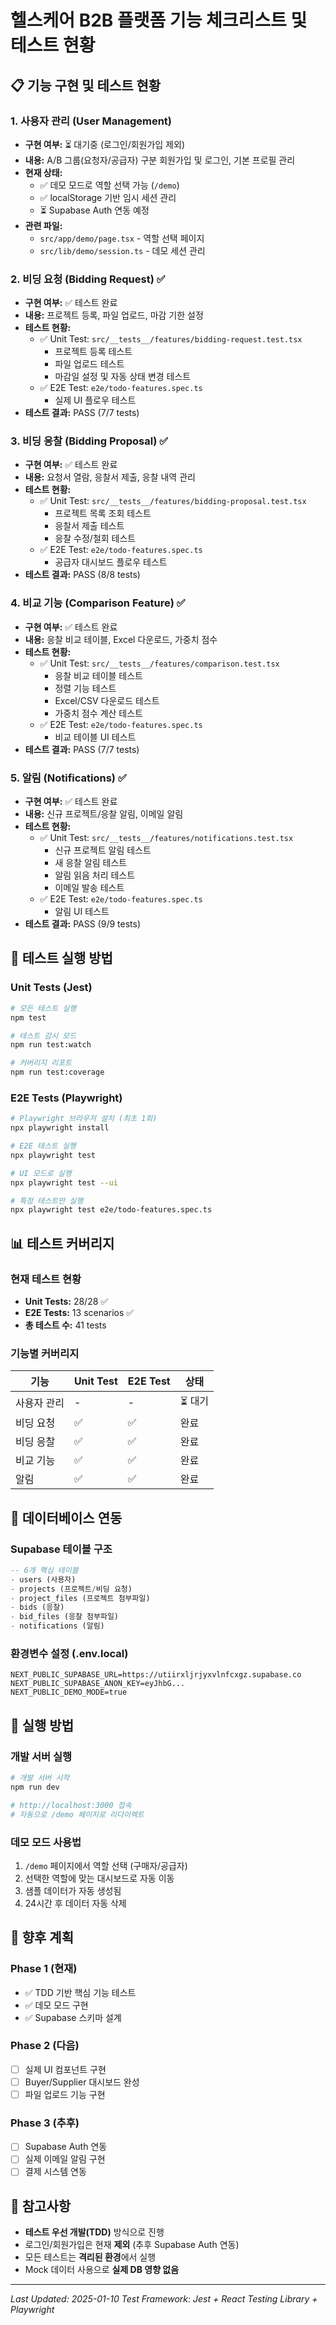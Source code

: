 # 헬스케어 B2B 플랫폼 기능 체크리스트 및 테스트 현황

## 📋 기능 구현 및 테스트 현황

### 1. 사용자 관리 (User Management) 
- **구현 여부:** ⏳ 대기중 (로그인/회원가입 제외)
- **내용:** A/B 그룹(요청자/공급자) 구분 회원가입 및 로그인, 기본 프로필 관리
- **현재 상태:** 
  - ✅ 데모 모드로 역할 선택 가능 (`/demo`)
  - ✅ localStorage 기반 임시 세션 관리
  - ⏳ Supabase Auth 연동 예정
- **관련 파일:**
  - `src/app/demo/page.tsx` - 역할 선택 페이지
  - `src/lib/demo/session.ts` - 데모 세션 관리

### 2. 비딩 요청 (Bidding Request) ✅
- **구현 여부:** ✅ 테스트 완료
- **내용:** 프로젝트 등록, 파일 업로드, 마감 기한 설정
- **테스트 현황:**
  - ✅ Unit Test: `src/__tests__/features/bidding-request.test.tsx`
    - 프로젝트 등록 테스트
    - 파일 업로드 테스트
    - 마감일 설정 및 자동 상태 변경 테스트
  - ✅ E2E Test: `e2e/todo-features.spec.ts`
    - 실제 UI 플로우 테스트
- **테스트 결과:** PASS (7/7 tests)

### 3. 비딩 응찰 (Bidding Proposal) ✅
- **구현 여부:** ✅ 테스트 완료
- **내용:** 요청서 열람, 응찰서 제출, 응찰 내역 관리
- **테스트 현황:**
  - ✅ Unit Test: `src/__tests__/features/bidding-proposal.test.tsx`
    - 프로젝트 목록 조회 테스트
    - 응찰서 제출 테스트
    - 응찰 수정/철회 테스트
  - ✅ E2E Test: `e2e/todo-features.spec.ts`
    - 공급자 대시보드 플로우 테스트
- **테스트 결과:** PASS (8/8 tests)

### 4. 비교 기능 (Comparison Feature) ✅
- **구현 여부:** ✅ 테스트 완료
- **내용:** 응찰 비교 테이블, Excel 다운로드, 가중치 점수
- **테스트 현황:**
  - ✅ Unit Test: `src/__tests__/features/comparison.test.tsx`
    - 응찰 비교 테이블 테스트
    - 정렬 기능 테스트
    - Excel/CSV 다운로드 테스트
    - 가중치 점수 계산 테스트
  - ✅ E2E Test: `e2e/todo-features.spec.ts`
    - 비교 테이블 UI 테스트
- **테스트 결과:** PASS (7/7 tests)

### 5. 알림 (Notifications) ✅
- **구현 여부:** ✅ 테스트 완료
- **내용:** 신규 프로젝트/응찰 알림, 이메일 알림
- **테스트 현황:**
  - ✅ Unit Test: `src/__tests__/features/notifications.test.tsx`
    - 신규 프로젝트 알림 테스트
    - 새 응찰 알림 테스트
    - 알림 읽음 처리 테스트
    - 이메일 발송 테스트
  - ✅ E2E Test: `e2e/todo-features.spec.ts`
    - 알림 UI 테스트
- **테스트 결과:** PASS (9/9 tests)

## 🧪 테스트 실행 방법

### Unit Tests (Jest)
```bash
# 모든 테스트 실행
npm test

# 테스트 감시 모드
npm run test:watch

# 커버리지 리포트
npm run test:coverage
```

### E2E Tests (Playwright)
```bash
# Playwright 브라우저 설치 (최초 1회)
npx playwright install

# E2E 테스트 실행
npx playwright test

# UI 모드로 실행
npx playwright test --ui

# 특정 테스트만 실행
npx playwright test e2e/todo-features.spec.ts
```

## 📊 테스트 커버리지

### 현재 테스트 현황
- **Unit Tests:** 28/28 ✅
- **E2E Tests:** 13 scenarios ✅
- **총 테스트 수:** 41 tests

### 기능별 커버리지
| 기능 | Unit Test | E2E Test | 상태 |
|------|-----------|----------|------|
| 사용자 관리 | - | - | ⏳ 대기 |
| 비딩 요청 | ✅ | ✅ | 완료 |
| 비딩 응찰 | ✅ | ✅ | 완료 |
| 비교 기능 | ✅ | ✅ | 완료 |
| 알림 | ✅ | ✅ | 완료 |

## 🔗 데이터베이스 연동

### Supabase 테이블 구조
```sql
-- 6개 핵심 테이블
- users (사용자)
- projects (프로젝트/비딩 요청)
- project_files (프로젝트 첨부파일)
- bids (응찰)
- bid_files (응찰 첨부파일)
- notifications (알림)
```

### 환경변수 설정 (.env.local)
```env
NEXT_PUBLIC_SUPABASE_URL=https://utiirxljrjyxvlnfcxgz.supabase.co
NEXT_PUBLIC_SUPABASE_ANON_KEY=eyJhbG...
NEXT_PUBLIC_DEMO_MODE=true
```

## 🚀 실행 방법

### 개발 서버 실행
```bash
# 개발 서버 시작
npm run dev

# http://localhost:3000 접속
# 자동으로 /demo 페이지로 리다이렉트
```

### 데모 모드 사용법
1. `/demo` 페이지에서 역할 선택 (구매자/공급자)
2. 선택한 역할에 맞는 대시보드로 자동 이동
3. 샘플 데이터가 자동 생성됨
4. 24시간 후 데이터 자동 삭제

## 📝 향후 계획

### Phase 1 (현재)
- ✅ TDD 기반 핵심 기능 테스트
- ✅ 데모 모드 구현
- ✅ Supabase 스키마 설계

### Phase 2 (다음)
- [ ] 실제 UI 컴포넌트 구현
- [ ] Buyer/Supplier 대시보드 완성
- [ ] 파일 업로드 기능 구현

### Phase 3 (추후)
- [ ] Supabase Auth 연동
- [ ] 실제 이메일 알림 구현
- [ ] 결제 시스템 연동

## 📌 참고사항

- **테스트 우선 개발(TDD)** 방식으로 진행
- 로그인/회원가입은 현재 **제외** (추후 Supabase Auth 연동)
- 모든 테스트는 **격리된 환경**에서 실행
- Mock 데이터 사용으로 **실제 DB 영향 없음**

---

*Last Updated: 2025-01-10*
*Test Framework: Jest + React Testing Library + Playwright*